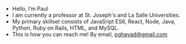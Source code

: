 - Hello, I’m Paul
- I am currently a professor at St. Joseph's and La Salle Universities.
- My primary skillset consists of JavaSript ES6, React, Node, Java, Python, Ruby on Rails, HTML, and MySQL.
- This is how you can reach me! By email, pghayad@gmail.com

<!---
pghayad/pghayad is a ✨ special ✨ repository because its `README.md` (this file) appears on your GitHub profile.
You can click the Preview link to take a look at your changes.
--->
